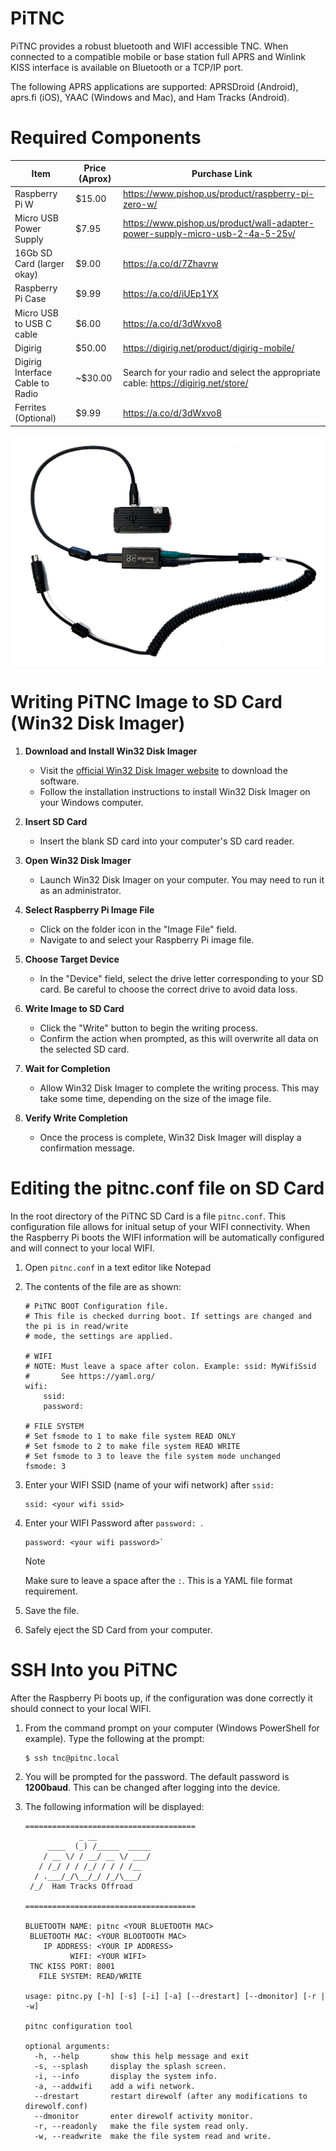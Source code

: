 # PiTNC

PiTNC provides a robust bluetooth and WIFI accessible TNC. When connected to a compatible mobile or base station full APRS and Winlink KISS interface is available on Bluetooth or a TCP/IP port.

The following APRS applications are supported: APRSDroid (Android), aprs.fi (iOS), YAAC (Windows and Mac), and Ham Tracks (Android).

# Required Components

| Item | Price (Aprox) | Purchase Link |
| ---- | ------------- | ------------- |
| Raspberry Pi W | $15.00 | https://www.pishop.us/product/raspberry-pi-zero-w/ |
| Micro USB Power Supply | $7.95 | https://www.pishop.us/product/wall-adapter-power-supply-micro-usb-2-4a-5-25v/ |
| 16Gb SD Card (larger okay) | $9.00 | https://a.co/d/7Zhavrw |
| Raspberry Pi Case | $9.99 | https://a.co/d/iUEp1YX |
| Micro USB to USB C cable | $6.00 | https://a.co/d/3dWxvo8 |
| Digirig | $50.00 | https://digirig.net/product/digirig-mobile/ |
| Digirig Interface Cable to Radio | ~$30.00 | Search for your radio and select the appropriate cable: https://digirig.net/store/ |
| Ferrites (Optional) | $9.99 | https://a.co/d/3dWxvo8 |

<img src="docs/pitnc.jpg">

# Writing PiTNC Image to SD Card (Win32 Disk Imager)

1. **Download and Install Win32 Disk Imager**
   - Visit the [official Win32 Disk Imager website](https://sourceforge.net/projects/win32diskimager/) to download the software.
   - Follow the installation instructions to install Win32 Disk Imager on your Windows computer.

2. **Insert SD Card**
   - Insert the blank SD card into your computer's SD card reader.

3. **Open Win32 Disk Imager**
   - Launch Win32 Disk Imager on your computer. You may need to run it as an administrator.

4. **Select Raspberry Pi Image File**
   - Click on the folder icon in the "Image File" field.
   - Navigate to and select your Raspberry Pi image file.

5. **Choose Target Device**
   - In the "Device" field, select the drive letter corresponding to your SD card. Be careful to choose the correct drive to avoid data loss.

6. **Write Image to SD Card**
   - Click the "Write" button to begin the writing process.
   - Confirm the action when prompted, as this will overwrite all data on the selected SD card.

7. **Wait for Completion**
   - Allow Win32 Disk Imager to complete the writing process. This may take some time, depending on the size of the image file.

8. **Verify Write Completion**
   - Once the process is complete, Win32 Disk Imager will display a confirmation message.

# Editing the pitnc.conf file on SD Card

In the root directory of the PiTNC SD Card is a file `pitnc.conf`. This configuration file allows for initual setup of your WIFI connectivity. When the Raspberry Pi boots the WIFI information will be automatically configured and will connect to your local WIFI.

1. Open `pitnc.conf` in a text editor like Notepad

2. The contents of the file are as shown:
   ```
   # PiTNC BOOT Configuration file.
   # This file is checked durring boot. If settings are changed and the pi is in read/write
   # mode, the settings are applied.
   
   # WIFI
   # NOTE: Must leave a space after colon. Example: ssid: MyWifiSsid
   #       See https://yaml.org/
   wifi:
       ssid: 
       password: 
   
   # FILE SYSTEM
   # Set fsmode to 1 to make file system READ ONLY
   # Set fsmode to 2 to make file system READ WRITE
   # Set fsmode to 3 to leave the file system mode unchanged
   fsmode: 3
   ```
3. Enter your WIFI SSID (name of your wifi network) after `ssid: `
   ```
   ssid: <your wifi ssid>
   ```
4. Enter your WIFI Password after `password: `.
   ```
   password: <your wifi password>`
   ```
   
   > [!NOTE]  
   > Make sure to leave a space after the `:`. This is a YAML file format requirement.
5. Save the file.
6. Safely eject the SD Card from your computer.

# SSH Into you PiTNC

After the Raspberry Pi boots up, if the configuration was done correctly it should connect to your local WIFI.

1. From the command prompt on your computer (Windows PowerShell for example). Type the following at the prompt:
   ```console
   $ ssh tnc@pitnc.local
   ```
2. You will be prompted for the password. The default password is **1200baud**. This can be changed after logging into the device.

3. The following information will be displayed:
   ```console
   ======================================
               _ __
        ____  (_) /_____  _____
       / __ \/ / __/ __ \/ ___/
      / /_/ / / /_/ / / / /__
     / .___/_/\__/_/ /_/\___/
    /_/  Ham Tracks Offroad

   ======================================
   
   BLUETOOTH NAME: pitnc <YOUR BLUETOOTH MAC>
    BLUETOOTH MAC: <YOUR BLOOTOOTH MAC>
       IP ADDRESS: <YOUR IP ADDRESS>
             WIFI: <YOUR WIFI>
    TNC KISS PORT: 8001
      FILE SYSTEM: READ/WRITE
   
   usage: pitnc.py [-h] [-s] [-i] [-a] [--drestart] [--dmonitor] [-r | -w]
   
   pitnc configuration tool
   
   optional arguments:
     -h, --help       show this help message and exit
     -s, --splash     display the splash screen.
     -i, --info       display the system info.
     -a, --addwifi    add a wifi network.
     --drestart       restart direwolf (after any modifications to direwolf.conf)
     --dmonitor       enter direwolf activity monitor.
     -r, --readonly   make the file system read only.
     -w, --readwrite  make the file system read and write.
   ```


   
